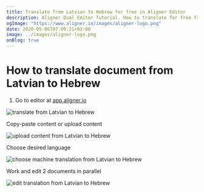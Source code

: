 ```yaml
---
title: Translate from Latvian to Hebrew for free in Aligner Editor
description: Aligner Dual Editor Tutorial. How to translate for free from Latvian to Hebrew. Aligner is multilingual document management platform. 
ogImage: "https://www.aligner.io/images/aligner-logo.png"
date: 2020-05-06T07:09:21+03:00
image: ../images/aligner-logo.png
onBlog: true
---
```


# How to translate document from Latvian to Hebrew

1. Go to editor at [app.aligner.io](https://app.aligner.io "Aligner App web page")

![translate from Latvian to Hebrew](../aligner-blank-editor.png "translate from Latvian to Hebrew")

Copy-paste content or upload content

![upload content from Latvian to Hebrew](../aligner-uploaded-document.png "upload content from Latvian to Hebrew")

Choose desired language

![choose machine translation from Latvian to Hebrew](../aligner-language-dropdown.png "choose machine translation from Latvian to Hebrew")

Work and edit 2 documents in parallel

![edit translation from Latvian to Hebrew](../aligner-double-sitded-editor.png "edit translation from Latvian to Hebrew")

